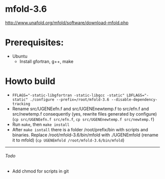 # mfold-3.6
http://www.unafold.org/mfold/software/download-mfold.php

# Prerequisites:
 * Ubuntu
   * Install gfortran, g++, make

# Howto build
 * `FFLAGS="-static-libgfortran -static-libgcc -static" LDFLAGS="-static" ./configure --prefix=/root/mfold-3.6 --disable-dependency-tracking`
 * Rename src/UGENEefn.f and src/UGENEnewtemp.f to src/efn.f and src/newtemp.f consequently (yes, rewrite files generated by configure) (`cp src/UGENEefn.f src/efn.f`, `cp src/UGENEnewtemp.f src/newtemp.f`)
 * Run `make`, then `make install`
 * After `make isntall` there is a folder /root/prefix/bin with scripts and binaries. Replace /root/mfold-3.6/bin/mfold with ./UGENEmfold (rename it to mfold) (`cp UGENEmfold /root/mfold-3.6/bin/mfold`)

---
###### Todo
 * Add chmod for scripts in git
